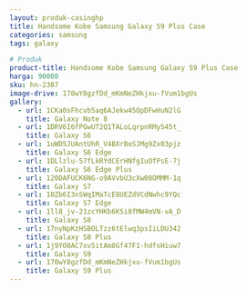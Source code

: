 ```yaml
---
layout: produk-casinghp
title: Handsome Kobe Samsung Galaxy S9 Plus Case
categories: samsung
tags: galaxy

# Produk
product-title: Handsome Kobe Samsung Galaxy S9 Plus Case
harga: 90000
sku: hn-2307
image-drive: 170wY8gzfDd_mKmNeZHkjxu-fVum1bgUs
gallery:
  - url: 1CKa0sFhcvb5aq6AJekw45OpDFwHuN2lG
    title: Galaxy Note 8
  - url: 1DRV6I6fPGwUT2Q1TALoLqrpnRMy545t_
    title: Galaxy S6
  - url: 1uWD5JUAntUhR_V4BXrBoSJMg9Zx03pjz
    title: Galaxy S6 Edge
  - url: 1DLlzlu-57fLkRYdCErHNfgIuOfPsE-7j
    title: Galaxy S6 Edge Plus
  - url: 120DAFUCK6NG-o9AVvbU3cXw08OMMM-1q
    title: Galaxy S7
  - url: 10Zb6I3nSWqIMaTcE8UEZdVCdNwhc9YQc
    title: Galaxy S7 Edge
  - url: 1ll8_jv-21zcYHKb6KSi8fMW4mVN-vA_D
    title: Galaxy S8
  - url: 17nyNpKzHSBOLTzz6tElwq3psIiLDU342
    title: Galaxy S8 Plus
  - url: 1j9YO8AC7xv5itAm8Gf47F1-hdfsHiuw7
    title: Galaxy S9
  - url: 170wY8gzfDd_mKmNeZHkjxu-fVum1bgUs
    title: Galaxy S9 Plus
---
```

